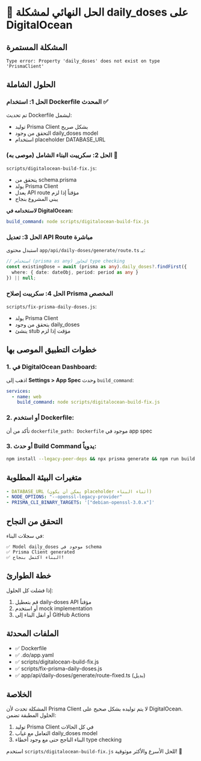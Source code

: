 # 🚨 الحل النهائي لمشكلة daily_doses على DigitalOcean

## المشكلة المستمرة
```
Type error: Property 'daily_doses' does not exist on type 'PrismaClient'
```

## الحلول الشاملة

### الحل 1: استخدام Dockerfile المحدث ✅
تم تحديث Dockerfile ليشمل:
- توليد Prisma Client بشكل صريح
- التحقق من وجود daily_doses model
- استخدام placeholder DATABASE_URL

### الحل 2: سكريبت البناء الشامل (موصى به) 🎯
`scripts/digitalocean-build-fix.js`:
- يتحقق من schema.prisma
- يولد Prisma Client
- يعدل API route مؤقتاً إذا لزم
- يبني المشروع بنجاح

**لاستخدامه في DigitalOcean:**
```yaml
build_command: node scripts/digitalocean-build-fix.js
```

### الحل 3: تعديل API Route مباشرة
استبدل محتوى `app/api/daily-doses/generate/route.ts` بـ:
```typescript
// استخدام (prisma as any) لتجاوز type checking
const existingDose = await (prisma as any).daily_doses?.findFirst({
  where: { date: dateObj, period: period as any }
}) || null;
```

### الحل 4: سكريبت إصلاح Prisma المخصص
`scripts/fix-prisma-daily-doses.js`:
- يولد Prisma Client
- يتحقق من وجود daily_doses
- ينشئ stub مؤقت إذا لزم

## خطوات التطبيق الموصى بها

### 1. في DigitalOcean Dashboard:
اذهب إلى **Settings > App Spec** وحدث `build_command`:

```yaml
services:
  - name: web
    build_command: node scripts/digitalocean-build-fix.js
```

### 2. أو استخدم Dockerfile:
تأكد من أن `dockerfile_path: Dockerfile` موجود في app spec

### 3. أو حدث Build Command يدوياً:
```bash
npm install --legacy-peer-deps && npx prisma generate && npm run build || node scripts/digitalocean-build-fix.js
```

## متغيرات البيئة المطلوبة
```yaml
- DATABASE_URL (يمكن أن يكون placeholder أثناء البناء)
- NODE_OPTIONS: "--openssl-legacy-provider"
- PRISMA_CLI_BINARY_TARGETS: '["debian-openssl-3.0.x"]'
```

## التحقق من النجاح
في سجلات البناء:
```
✅ Model daily_doses موجود في schema
✅ Prisma Client generated
✅ البناء اكتمل بنجاح!
```

## خطة الطوارئ
إذا فشلت كل الحلول:
1. قم بتعطيل daily-doses API مؤقتاً
2. أو استخدم mock implementation
3. أو انقل البناء إلى GitHub Actions

## الملفات المحدثة
- ✅ Dockerfile
- ✅ .do/app.yaml
- ✅ scripts/digitalocean-build-fix.js
- ✅ scripts/fix-prisma-daily-doses.js
- ✅ app/api/daily-doses/generate/route-fixed.ts (بديل)

## الخلاصة
المشكلة تحدث لأن Prisma Client لا يتم توليده بشكل صحيح على DigitalOcean. الحلول المطبقة تضمن:
1. توليد Prisma Client في كل الحالات
2. التعامل مع غياب daily_doses model
3. البناء الناجح حتى مع وجود أخطاء type checking

استخدم `scripts/digitalocean-build-fix.js` للحل الأسرع والأكثر موثوقية! 🚀 